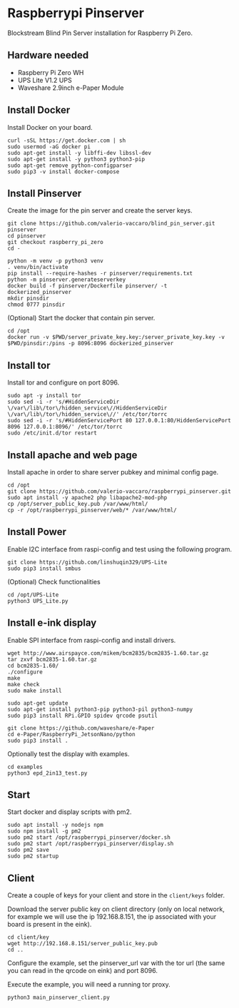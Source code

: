 # Raspberrypi Pinserver

Blockstream Blind Pin Server installation for Raspberry Pi Zero.

## Hardware needed
- Raspberry Pi Zero WH
- UPS Lite V1.2 UPS
- Waveshare 2.9inch e-Paper Module

## Install Docker

Install Docker on your board.

```
curl -sSL https://get.docker.com | sh
sudo usermod -aG docker pi
sudo apt-get install -y libffi-dev libssl-dev
sudo apt-get install -y python3 python3-pip
sudo apt-get remove python-configparser
sudo pip3 -v install docker-compose
```

## Install Pinserver

Create the image for the pin server and create the server keys.

```
git clone https://github.com/valerio-vaccaro/blind_pin_server.git pinserver
cd pinserver
git checkout raspberry_pi_zero
cd -

python -m venv -p python3 venv
. venv/bin/activate
pip install --require-hashes -r pinserver/requirements.txt
python -m pinserver.generateserverkey
docker build -f pinserver/Dockerfile pinserver/ -t dockerized_pinserver
mkdir pinsdir
chmod 0777 pinsdir
```

(Optional) Start the docker that contain pin server.

```
cd /opt
docker run -v $PWD/server_private_key.key:/server_private_key.key -v $PWD/pinsdir:/pins -p 8096:8096 dockerized_pinserver
```

## Install tor

Install tor and configure on port 8096.

```
sudo apt -y install tor
sudo sed -i -r 's/#HiddenServiceDir \/var\/lib\/tor\/hidden_service\//HiddenServiceDir \/var\/lib\/tor\/hidden_service\//' /etc/tor/torrc
sudo sed -i -r 's/#HiddenServicePort 80 127.0.0.1:80/HiddenServicePort 8096 127.0.0.1:8096/' /etc/tor/torrc
sudo /etc/init.d/tor restart

```

## Install apache and web page

Install apache in order to share server pubkey and minimal config page.

```
cd /opt
git clone https://github.com/valerio-vaccaro/raspberrypi_pinserver.git
sudo apt install -y apache2 php libapache2-mod-php
cp /opt/server_public_key.pub /var/www/html/
cp -r /opt/raspberrypi_pinserver/web/* /var/www/html/
```

## Install Power

Enable I2C interface from raspi-config and test using the following program.

```
git clone https://github.com/linshuqin329/UPS-Lite
sudo pip3 install smbus

```

(Optional) Check functionalities

```
cd /opt/UPS-Lite
python3 UPS_Lite.py
```

## Install e-ink display

Enable SPI interface from raspi-config and install drivers.

```
wget http://www.airspayce.com/mikem/bcm2835/bcm2835-1.60.tar.gz
tar zxvf bcm2835-1.60.tar.gz
cd bcm2835-1.60/
./configure
make
make check
sudo make install

sudo apt-get update
sudo apt-get install python3-pip python3-pil python3-numpy
sudo pip3 install RPi.GPIO spidev qrcode psutil

git clone https://github.com/waveshare/e-Paper
cd e-Paper/RaspberryPi_JetsonNano/python
sudo pip3 install .
```

Optionally test the display with examples.

```
cd examples
python3 epd_2in13_test.py
```

## Start

Start docker and display scripts with pm2.

```
sudo apt install -y nodejs npm
sudo npm install -g pm2
sudo pm2 start /opt/raspberrypi_pinserver/docker.sh
sudo pm2 start /opt/raspberrypi_pinserver/display.sh
sudo pm2 save
sudo pm2 startup
```

## Client

Create a couple of keys for your client and store in the `client/keys` folder.

Download the server public key on client directory (only on local network, for example we will use the ip 192.168.8.151, the ip associated with your board is present in the eink).

```
cd client/key
wget http://192.168.8.151/server_public_key.pub
cd ..
```

Configure the example, set the pinserver_url var with the tor url (the same you can read in the qrcode on eink) and port 8096.

Execute the example, you will need a running tor proxy.

```
python3 main_pinserver_client.py
```
